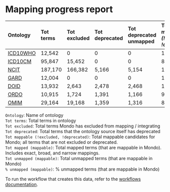 # Mapping progress report
| Ontology                           | Tot terms   | Tot excluded   | Tot deprecated   | Tot deprecated unmapped   | Tot mappable _(!excluded, !deprecated)_   | Tot mapped _(mappable)_   | Tot unmapped _(mappable)_   | % unmapped _(mappable)_   |
|:-----------------------------------|:------------|:---------------|:-----------------|:--------------------------|:------------------------------------------|:--------------------------|:----------------------------|:--------------------------|
| [ICD10WHO](./unmapped_icd10who.md) | 12,542      | 0              | 0                | 0                         | 12,542                                    | 18                        | 12,524                      | 99.9%                     |
| [ICD10CM](./unmapped_icd10cm.md)   | 95,847      | 15,452         | 0                | 0                         | 80,395                                    | 1,161                     | 79,234                      | 98.6%                     |
| [NCIT](./unmapped_ncit.md)         | 187,170     | 166,382        | 5,166            | 5,154                     | 15,622                                    | 3,682                     | 11,940                      | 76.4%                     |
| [GARD](./unmapped_gard.md)         | 12,004      | 0              | 0                | 0                         | 12,004                                    | 0                         | 12,004                      | 100.0%                    |
| [DOID](./unmapped_doid.md)         | 13,932      | 2,643          | 2,478            | 2,468                     | 11,287                                    | 11,087                    | 200                         | 1.8%                      |
| [ORDO](./unmapped_ordo.md)         | 10,915      | 1,724          | 1,391            | 1,166                     | 9,191                                     | 9,025                     | 166                         | 1.8%                      |
| [OMIM](./unmapped_omim.md)         | 29,164      | 19,168         | 1,359            | 1,316                     | 8,638                                     | 8,522                     | 116                         | 1.3%                      |

`Ontology`: Name of ontology  
`Tot terms`: Total terms in ontology  
`Tot excluded`: Total terms Mondo has excluded from mapping / integrating  
`Tot deprecated`: Total terms that the ontology source itself has deprecated  
`Tot mappable (!excluded, !deprecated)`: Total mappable candidates for Mondo; all terms that are not excluded or 
deprecated.  
`Tot mapped (mappable)`: Total mapped terms (that are mappable in Mondo). Includes exact, broad, and narrow mappings.  
`Tot unmapped (mappable)`: Total unmapped terms (that are mappable in Mondo)  
`% unmapped (mappable)`: % unmapped terms (that are mappable in Mondo)

To run the workflow that creates this data, refer to the [workflows documentation](../developer/workflows.md).